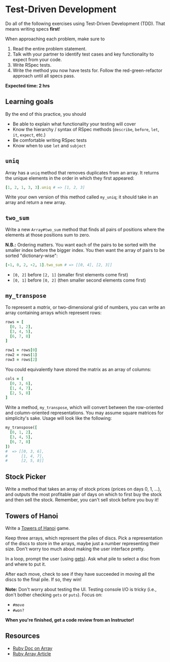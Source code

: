 # Test-Driven Development

Do all of the following exercises using Test-Driven Development (TDD). That
means writing specs **first**!  

When approaching each problem, make sure to

  1. Read the entire problem statement.
  2. Talk with your partner to identify test cases and key functionality to
     expect from your code.
  3. Write RSpec tests.
  4. Write the method you now have tests for. Follow the red-green-refactor
     approach until all specs pass.  

**Expected time: 2 hrs**

## Learning goals

By the end of this practice, you should

* Be able to explain what functionality your testing will cover
* Know the hierarchy / syntax of RSpec methods (`describe`, `before`, `let`,
  `it`, `expect`, etc.)
* Be comfortable writing RSpec tests
* Know when to use `let` and `subject`

## `uniq`

Array has a `uniq` method that removes duplicates from an array. It returns the
unique elements in the order in which they first appeared:

```ruby
[1, 2, 1, 3, 3].uniq # => [1, 2, 3]
```

Write your own version of this method called `my_uniq`; it should take in an
array and return a new array.

## `two_sum`

Write a new `Array#two_sum` method that finds all pairs of positions where the
elements at those positions sum to zero.

**N.B.:** Ordering matters. You want each of the pairs to be sorted with the
smaller index before the bigger index. You then want the array of pairs to be
sorted "dictionary-wise":

```ruby
[-1, 0, 2, -2, 1].two_sum # => [[0, 4], [2, 3]]
```

* `[0, 2]` before `[2, 1]` (smaller first elements come first)
* `[0, 1]` before `[0, 2]` (then smaller second elements come first)

## `my_transpose`

To represent a _matrix_, or two-dimensional grid of numbers, you can write an
array containing arrays which represent rows:

```ruby
rows = [
  [0, 1, 2],
  [3, 4, 5],
  [6, 7, 8]
]

row1 = rows[0]
row2 = rows[1]
row3 = rows[2]
```

You could equivalently have stored the matrix as an array of columns:

```ruby
cols = [
  [0, 3, 6],
  [1, 4, 7],
  [2, 5, 8]
]
```

Write a method, `my_transpose`, which will convert between the row-oriented and
column-oriented representations. You may assume square matrices for simplicity's
sake. Usage will look like the following:

```ruby
my_transpose([
  [0, 1, 2],
  [3, 4, 5],
  [6, 7, 8]
])
#  => [[0, 3, 6],
#      [1, 4, 7],
#      [2, 5, 8]]
```

## Stock Picker

Write a method that takes an array of stock prices (prices on days 0, 1, ...),
and outputs the most profitable pair of days on which to first buy the stock and
then sell the stock.  Remember, you can't sell stock before you buy it!

<!-- prices = [ 1, 5, 2, 10, 3, 11, 19, 9] # expect [0, 6]
prices = [ 19, 5, 2, 10] # expect [2, 3] -->

## Towers of Hanoi

Write a [Towers of Hanoi][Hanoi] game.

Keep three arrays, which represent the piles of discs. Pick a representation of
the discs to store in the arrays, maybe just a number representing their size.
Don't worry too much about making the user interface pretty.

In a loop, prompt the user (using [gets][gets-and-chomp]). Ask what pile to
select a disc from and where to put it.

After each move, check to see if they have succeeded in moving all the
discs to the final pile. If so, they win!

**Note:** Don't worry about testing the UI. Testing console I/O is tricky (i.e.,
don't bother checking `gets` or `puts`). Focus on:

* `#move`
* `#won?`

**When you're finished, get a code review from an Instructor!**

## Resources

* [Ruby Doc on Array](http://www.ruby-doc.org/3.1.3/Array.html)
* [Ruby Array Article](http://zetcode.com/lang/rubytutorial/arrays/)

[gets-and-chomp]: http://andreacfm.com/ruby/2011/06/11/learning-ruby-gets-and-chomp.html
[Hanoi]: http://en.wikipedia.org/wiki/Towers_of_hanoi